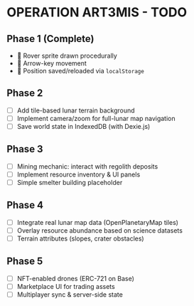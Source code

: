 # OPERATION ART3MIS - TODO

## Phase 1 (Complete)
- 🚀 Rover sprite drawn procedurally
- 🚀 Arrow-key movement
- 🚀 Position saved/reloaded via `localStorage`

## Phase 2
- [ ] Add tile-based lunar terrain background
- [ ] Implement camera/zoom for full-lunar map navigation
- [ ] Save world state in IndexedDB (with Dexie.js)

## Phase 3
- [ ] Mining mechanic: interact with regolith deposits
- [ ] Implement resource inventory & UI panels
- [ ] Simple smelter building placeholder

## Phase 4
- [ ] Integrate real lunar map data (OpenPlanetaryMap tiles)
- [ ] Overlay resource abundance based on science datasets
- [ ] Terrain attributes (slopes, crater obstacles)

## Phase 5
- [ ] NFT-enabled drones (ERC-721 on Base)
- [ ] Marketplace UI for trading assets
- [ ] Multiplayer sync & server-side state

